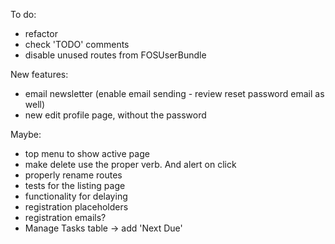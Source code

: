 To do:
- refactor
- check 'TODO' comments
- disable unused routes from FOSUserBundle

New features:
- email newsletter (enable email sending - review reset password email as well)
- new edit profile page, without the password

Maybe:
- top menu to show active page
- make delete use the proper verb. And alert on click
- properly rename routes
- tests for the listing page
- functionality for delaying
- registration placeholders
- registration emails?
- Manage Tasks table -> add 'Next Due'